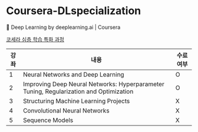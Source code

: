 # Coursera-DLspecialization
:bell: Deep Learning by deeplearning.ai | Coursera

[코세라 심층 학습 특화 과정](https://www.coursera.org/specializations/deep-learning)   

|강좌|내용|수료여부|
|------|---|---|
|1|Neural Networks and Deep Learning|O|
|2|Improving Deep Neural Networks: Hyperparameter Tuning, Regularization and Optimization|O|
|3|Structuring Machine Learning Projects|X|
|4|Convolutional Neural Networks|X
|5|Sequence Models|X|
